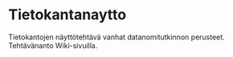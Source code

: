 # Tietokantanaytto
Tietokantojen näyttötehtävä vanhat datanomitutkinnon perusteet. Tehtävänanto Wiki-sivuilla.
